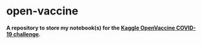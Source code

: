 # open-vaccine

**A repository to store my notebook(s) for the [Kaggle OpenVaccine COVID-19 challenge](https://www.kaggle.com/c/stanford-covid-vaccine).**
